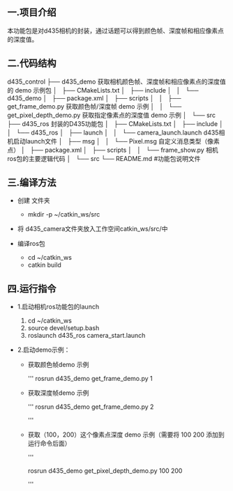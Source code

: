 ## **一.项目介绍**
本功能包是对d435相机的封装，通过话题可以得到颜色帧、深度帧和相应像素点的深度值。

## **二.代码结构**


d435_control
    ├── d435_demo 获取相机颜色帧、深度帧和相应像素点的深度值的 demo 示例包
    │   ├── CMakeLists.txt
    │   ├── include
    │   │   └── d435_demo
    │   ├── package.xml
    │   ├── scripts
    │   │   ├── get_frame_demo.py 获取颜色帧/深度帧 demo 示例
    │   │   └── get_pixel_depth_demo.py 获取指定像素点的深度值 demo 示例
    │   └── src
    ├── d435_ros 封装的D435功能包
    │   ├── CMakeLists.txt
    │   ├── include
    │   │   └── d435_ros
    │   ├── launch
    │   │   └── camera_launch.launch d435相机启动launch文件
    │   ├── msg
    │   │   └── Pixel.msg 自定义消息类型（像素点）
    │   ├── package.xml
    │   ├── scripts
    │   │   └── frame_show.py 相机ros包的主要逻辑代码
    │   └── src 
    └── README.md #功能包说明文件



## **三.编译方法**

- 创建 文件夹
    - mkdir -p ~/catkin_ws/src
- 将 d435_camera文件夹放入工作空间catkin_ws/src/中
- 编译ros包

    - cd ~/catkin_ws
    - catkin build 

    


## **四.运行指令**

- 1.启动相机ros功能包的launch

    1. cd ~/catkin_ws
    2. source devel/setup.bash
    3. roslaunch d435_ros camera_start.launch

- 2.启动demo示例：

    - 获取颜色帧demo 示例

        '''
        rosrun d435_demo get_frame_demo.py 1

    - 获取深度帧demo 示例

        '''
        rosrun d435_demo get_frame_demo.py 2
     
        '''

    - 获取（100，200）这个像素点深度 demo 示例（需要将 100 200 添加到运行命令后面）

        '''
        
        rosrun d435_demo get_pixel_depth_demo.py 100 200
        
        '''
